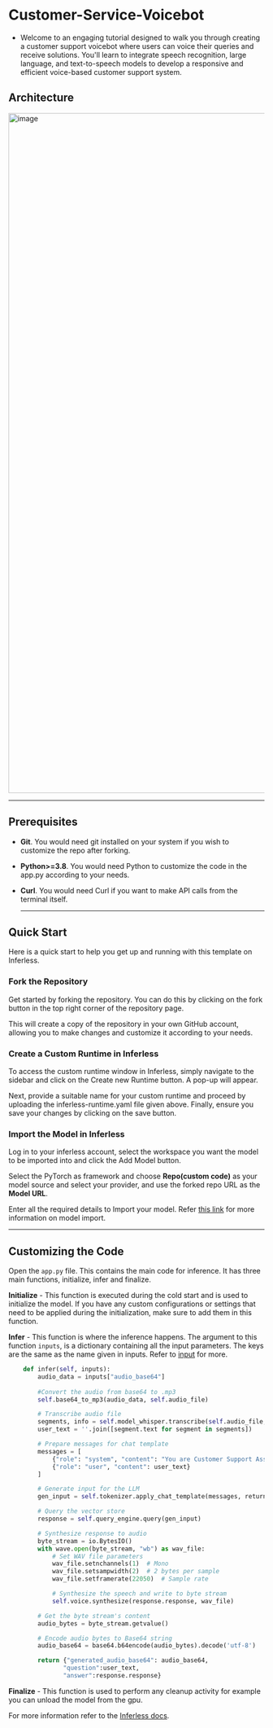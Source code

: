 # Customer-Service-Voicebot
- Welcome to an engaging tutorial designed to walk you through creating a customer support voicebot where users can voice their queries and receive solutions. You'll learn to integrate speech recognition, large language, and text-to-speech models to develop a responsive and efficient voice-based customer support system.
## Architecture
<img width="1336" alt="image" src="https://github.com/inferless/Customer-Service-Voicebot/assets/150957746/72ff3c30-f543-4845-a14e-7efa0712ca33">

---
## Prerequisites
- **Git**. You would need git installed on your system if you wish to customize the repo after forking.
- **Python>=3.8**. You would need Python to customize the code in the app.py according to your needs.
- **Curl**. You would need Curl if you want to make API calls from the terminal itself.

  ---
## Quick Start
Here is a quick start to help you get up and running with this template on Inferless.

### Fork the Repository
Get started by forking the repository. You can do this by clicking on the fork button in the top right corner of the repository page.

This will create a copy of the repository in your own GitHub account, allowing you to make changes and customize it according to your needs.

### Create a Custom Runtime in Inferless
To access the custom runtime window in Inferless, simply navigate to the sidebar and click on the Create new Runtime button. A pop-up will appear.

Next, provide a suitable name for your custom runtime and proceed by uploading the inferless-runtime.yaml file given above. Finally, ensure you save your changes by clicking on the save button.

### Import the Model in Inferless
Log in to your inferless account, select the workspace you want the model to be imported into and click the Add Model button.

Select the PyTorch as framework and choose **Repo(custom code)** as your model source and select your provider, and use the forked repo URL as the **Model URL**.

Enter all the required details to Import your model. Refer [this link](https://docs.inferless.com/integrations/github-custom-code) for more information on model import.

---
## Customizing the Code
Open the `app.py` file. This contains the main code for inference. It has three main functions, initialize, infer and finalize.

**Initialize** -  This function is executed during the cold start and is used to initialize the model. If you have any custom configurations or settings that need to be applied during the initialization, make sure to add them in this function.

**Infer** - This function is where the inference happens. The argument to this function `inputs`, is a dictionary containing all the input parameters. The keys are the same as the name given in inputs. Refer to [input](#input) for more.

```python
    def infer(self, inputs):
        audio_data = inputs["audio_base64"]
        
        #Convert the audio from base64 to .mp3
        self.base64_to_mp3(audio_data, self.audio_file)

        # Transcribe audio file
        segments, info = self.model_whisper.transcribe(self.audio_file, beam_size=5)
        user_text = ''.join([segment.text for segment in segments])

        # Prepare messages for chat template
        messages = [
            {"role": "system", "content": "You are Customer Support Assistant."},
            {"role": "user", "content": user_text}
        ]

        # Generate input for the LLM
        gen_input = self.tokenizer.apply_chat_template(messages, return_tensors="pt", tokenize=False)

        # Query the vector store
        response = self.query_engine.query(gen_input)

        # Synthesize response to audio
        byte_stream = io.BytesIO()
        with wave.open(byte_stream, "wb") as wav_file:
            # Set WAV file parameters
            wav_file.setnchannels(1)  # Mono
            wav_file.setsampwidth(2)  # 2 bytes per sample
            wav_file.setframerate(22050)  # Sample rate

            # Synthesize the speech and write to byte stream
            self.voice.synthesize(response.response, wav_file)

        # Get the byte stream's content
        audio_bytes = byte_stream.getvalue()

        # Encode audio bytes to Base64 string
        audio_base64 = base64.b64encode(audio_bytes).decode('utf-8')

        return {"generated_audio_base64": audio_base64,
               "question":user_text,
               "answer":response.response}
```

**Finalize** - This function is used to perform any cleanup activity for example you can unload the model from the gpu.

For more information refer to the [Inferless docs](https://docs.inferless.com/).
